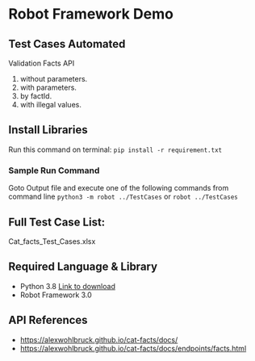# Robot Framework Demo

## Test Cases Automated
Validation Facts API
1. without parameters.
2. with parameters.
3. by factId.
4. with illegal values.

## Install Libraries
 Run this command on terminal: `pip install -r requirement.txt`

### Sample Run Command 
Goto Output file and execute one of the following commands from command line
`python3 -m robot ../TestCases` or `robot ../TestCases`

## Full Test Case List:
Cat_facts_Test_Cases.xlsx

## Required Language & Library
* Python 3.8     [Link to download](https://www.python.org/downloads/)
* Robot Framework 3.0
 
## API References
 * https://alexwohlbruck.github.io/cat-facts/docs/
 * https://alexwohlbruck.github.io/cat-facts/docs/endpoints/facts.html
